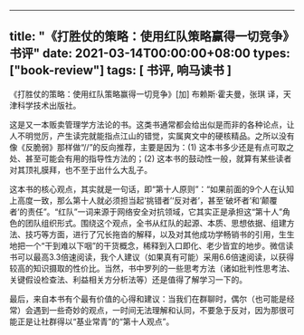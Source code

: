 
---
title: "《打胜仗的策略：使用红队策略赢得一切竞争》书评"
date: 2021-03-14T00:00:00+08:00
types: ["book-review"]
tags: [ 书评, 响马读书 ]
---

《打胜仗的策略：使用红队策略赢得一切竞争》[加] 布赖斯·霍夫曼，张琪 译，天津科学技术出版社。

这是又一本贩卖管理学方法论的书。这类书通常都会给出似是而非的各种论点，让人不明觉厉，产生读完就能指点江山的错觉，实属爽文中的硬核精品。之所以没有像《反脆弱》那样做“//”的反向推荐，主要是因为：(1) 这本书多少还是有点可取之处、甚至可能会有用的指导性方法的；(2) 这本书的鼓动性一般，就算有某些读者对其顶礼膜拜，也不至于出什么大乱子。

这本书的核心观点，其实就是一句话，即“第十人原则”：“如果前面的9个人在认知上高度一致，那么第十人就必须担当起‘挑错者’‘反对者’，甚至‘破坏者’和‘颠覆者’的责任”。“红队”一词来源于网络安全对抗领域，它其实正是承担这“第十人”角色的团队组织形式。围绕这个观点，全书从红队的起源、本质、思想依据、组建方法、技巧等方面，进行了冗长拖沓的解释，以及对其他成功学畅销书的引用，生生地把一个“干到难以下咽”的干货概念，稀释到入口即化、老少皆宜的地步。微信读书可以最高3.3倍速阅读，我个人建议（如果真有可能）采用6.6倍速阅读，以获得较高的知识摄取的性价比。当然，书中罗列的一些思考方法（诸如批判性思考法、关键假设检查法、利益相关方分析法等）还是值得了解学习一下的。

最后，来自本书有个最有价值的心得和建议：当我们在群聊时，偶尔（也可能是经常）会遇到一些奇妙的观点，一时间无法理解和认同，不要急于反对，因为那很可能正是让社群得以“基业常青”的“第十人观点”。
